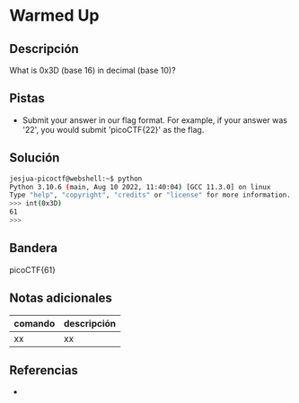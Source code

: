 # Warmed Up

## Descripción
What is 0x3D (base 16) in decimal (base 10)?

## Pistas
- Submit your answer in our flag format. For example, if your answer was '22', you would submit 'picoCTF{22}' as the flag.

## Solución
```bash
jesjua-picoctf@webshell:~$ python
Python 3.10.6 (main, Aug 10 2022, 11:40:04) [GCC 11.3.0] on linux
Type "help", "copyright", "credits" or "license" for more information.
>>> int(0x3D)
61
>>> 
```

## Bandera
picoCTF{61}

## Notas adicionales
| comando | descripción |
| ------ | ------ |
| xx | xx |

## Referencias
- []()